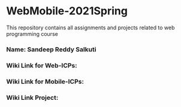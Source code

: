 # WebMobile-2021Spring

This repository contains all assignments and projects related to web programming course

### Name: Sandeep Reddy Salkuti

### Wiki Link for Web-ICPs:

### Wiki Link for Mobile-ICPs:

### Wiki Link Project:
